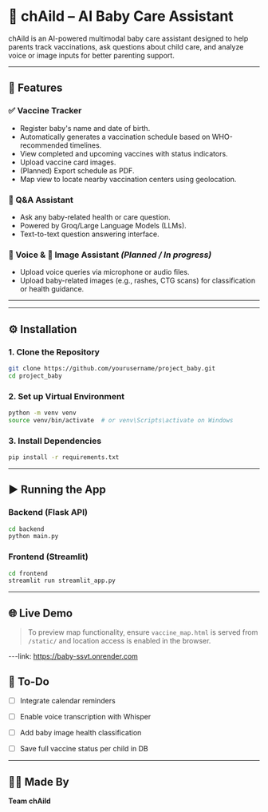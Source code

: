 
# 🤖 chAild – AI Baby Care Assistant

chAild is an AI-powered multimodal baby care assistant designed to help parents track vaccinations, ask questions about child care, and analyze voice or image inputs for better parenting support.

---

## 🚀 Features

### ✅ Vaccine Tracker
- Register baby's name and date of birth.
- Automatically generates a vaccination schedule based on WHO-recommended timelines.
- View completed and upcoming vaccines with status indicators.
- Upload vaccine card images.
- (Planned) Export schedule as PDF.
- Map view to locate nearby vaccination centers using geolocation.

### 🤔 Q&A Assistant
- Ask any baby-related health or care question.
- Powered by Groq/Large Language Models (LLMs).
- Text-to-text question answering interface.

### 🎤 Voice & 📸 Image Assistant *(Planned / In progress)*
- Upload voice queries via microphone or audio files.
- Upload baby-related images (e.g., rashes, CTG scans) for classification or health guidance.

---

<!-- ## 🛠️ Tech Stack

| Layer         | Tools Used                             |
|---------------|-----------------------------------------|
| Frontend      | `Streamlit`, `HTML/CSS`, `JavaScript`   |
| Backend       | `Flask`, `FastAPI` (optional), `APScheduler`, `TinyDB/SQLite` |
| AI Models     | `scikit-learn`, `transformers`, `BLIP`, `Whisper` |
| Map Services  | `Leaflet.js`, `OpenStreetMap`, `RoutingMachine` |
| Dev Tools     | `Git`, `VS Code`, `Postman`, `Python 3.10+` |

--- -->

---

## ⚙️ Installation

### 1. Clone the Repository

```bash
git clone https://github.com/yourusername/project_baby.git
cd project_baby
```

### 2. Set up Virtual Environment

```bash
python -m venv venv
source venv/bin/activate  # or venv\Scripts\activate on Windows
```

### 3. Install Dependencies

```bash
pip install -r requirements.txt
```

---

## ▶️ Running the App

### Backend (Flask API)

```bash
cd backend
python main.py
```

### Frontend (Streamlit)

```bash
cd frontend
streamlit run streamlit_app.py
```

---

## 🌐 Live Demo

> To preview map functionality, ensure `vaccine_map.html` is served from `/static/` and location access is enabled in the browser.

---link: https://baby-ssvt.onrender.com

## 📌 To-Do

- [ ] Integrate calendar reminders
- [ ] Enable voice transcription with Whisper
- [ ] Add baby image health classification
- [ ] Save full vaccine status per child in DB


---

## 🙋‍♀️ Made By

**Team chAild**
